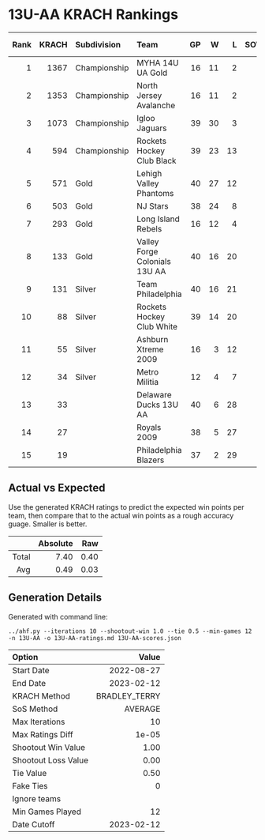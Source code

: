 # 13U-AA KRACH Rankings
Rank|KRACH|Subdivision|Team|GP|W|L|SOW|SOL|T|SoS|Exp Wins|Win Diff
---:|---:|:---|:---|---:|---:|---:|---:|---:|---:|---:|---:|---:
1|1367|Championship|MYHA 14U UA Gold|16|11|2|1|2|0|600|11.5|-0.5
2|1353|Championship|North Jersey Avalanche|16|11|2|2|1|0|471|12.4|-0.6
3|1073|Championship|Igloo Jaguars|39|30|3|2|4|0|385|30.8|-1.2
4|594|Championship|Rockets Hockey Club Black|39|23|13|2|1|0|605|24.4|-0.6
5|571|Gold|Lehigh Valley Phantoms|40|27|12|1|0|0|462|27.7|-0.3
6|503|Gold|NJ Stars|38|24|8|1|5|0|517|24.7|-0.3
7|293|Gold|Long Island Rebels|16|12|4|0|0|0|121|12.6|0.6
8|133|Gold|Valley Forge Colonials 13U AA|40|16|20|2|2|0|389|18.5|0.5
9|131|Silver|Team Philadelphia|40|16|21|2|1|0|386|18.5|0.5
10|88|Silver|Rockets Hockey Club White|39|14|20|2|3|0|357|16.7|0.7
11|55|Silver|Ashburn Xtreme 2009|16|3|12|0|1|0|750|3.1|0.1
12|34|Silver|Metro Militia|12|4|7|1|0|0|59|5.3|0.3
13|33||Delaware Ducks 13U AA|40|6|28|4|2|0|282|10.5|0.5
14|27||Royals 2009|38|5|27|3|3|0|303|8.4|0.4
15|19||Philadelphia Blazers|37|2|29|4|2|0|284|6.3|0.3

## Actual vs Expected
Use the generated KRACH ratings to predict the expected win points per team, then compare that to the actual win points as a rough accuracy guage. Smaller is better.

||Absolute|Raw
|---:|---:|---:
|Total|7.40|0.40
|Avg|0.49|0.03

## Generation Details

Generated with command line:
```
../ahf.py --iterations 10 --shootout-win 1.0 --tie 0.5 --min-games 12 -n 13U-AA -o 13U-AA-ratings.md 13U-AA-scores.json
```

| Option | Value |
| :----- | ----: |
| Start Date | 2022-08-27 |
| End Date | 2023-02-12 |
| KRACH Method | BRADLEY_TERRY |
| SoS Method | AVERAGE |
| Max Iterations | 10 |
| Max Ratings Diff | 1e-05 |
| Shootout Win Value | 1.00 |
| Shootout Loss Value | 0.00 |
| Tie Value | 0.50 |
| Fake Ties | 0 |
| Ignore teams |  |
| Min Games Played | 12 |
| Date Cutoff | 2023-02-12 |

